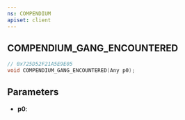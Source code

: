 ```yaml
---
ns: COMPENDIUM
apiset: client
---
```

## COMPENDIUM_GANG_ENCOUNTERED

```c
// 0x725D52F21A5E9E05
void COMPENDIUM_GANG_ENCOUNTERED(Any p0);
```


## Parameters
* **p0**:



